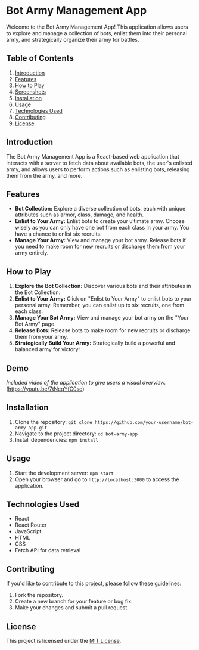# Bot Army Management App

Welcome to the Bot Army Management App! This application allows users to explore and manage a collection of bots, enlist them into their personal army, and strategically organize their army for battles.

## Table of Contents

1. [Introduction](#introduction)
2. [Features](#features)
3. [How to Play](#how-to-play)
4. [Screenshots](#screenshots)
5. [Installation](#installation)
6. [Usage](#usage)
7. [Technologies Used](#technologies-used)
8. [Contributing](#contributing)
9. [License](#license)

## Introduction

The Bot Army Management App is a React-based web application that interacts with a server to fetch data about available bots, the user's enlisted army, and allows users to perform actions such as enlisting bots, releasing them from the army, and more.

## Features

- **Bot Collection:** Explore a diverse collection of bots, each with unique attributes such as armor, class, damage, and health.
- **Enlist to Your Army:** Enlist bots to create your ultimate army. Choose wisely as you can only have one bot from each class in your army. You have a chance to enlist six recruits.
- **Manage Your Army:** View and manage your bot army. Release bots if you need to make room for new recruits or discharge them from your army entirely.

## How to Play

1. **Explore the Bot Collection:** Discover various bots and their attributes in the Bot Collection.
2. **Enlist to Your Army:** Click on "Enlist to Your Army" to enlist bots to your personal army. Remember, you can enlist up to six recruits, one from each class.
3. **Manage Your Bot Army:** View and manage your bot army on the "Your Bot Army" page.
4. **Release Bots:** Release bots to make room for new recruits or discharge them from your army.
5. **Strategically Build Your Army:** Strategically build a powerful and balanced army for victory!

## Demo

*Included video of the application to give users a visual overview.* (https://youtu.be/7tNcqYfC0so)

## Installation

1. Clone the repository: `git clone https://github.com/your-username/bot-army-app.git`
2. Navigate to the project directory: `cd bot-army-app`
3. Install dependencies: `npm install`

## Usage

1. Start the development server: `npm start`
2. Open your browser and go to `http://localhost:3000` to access the application.

## Technologies Used

- React
- React Router
- JavaScript
- HTML
- CSS
- Fetch API for data retrieval

## Contributing

If you'd like to contribute to this project, please follow these guidelines:
1. Fork the repository.
2. Create a new branch for your feature or bug fix.
3. Make your changes and submit a pull request.

## License

This project is licensed under the [MIT License](LICENSE).